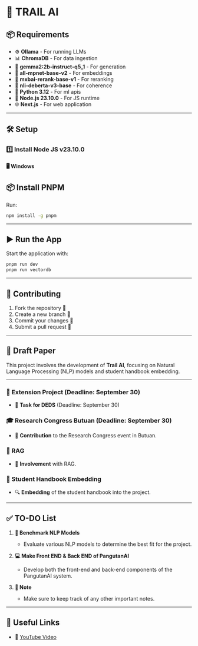 # 🤖 TRAIL AI

## 📦 Requirements

-  ⚙️ **Ollama** - For running LLMs
-  📊 **ChromaDB** - For data ingestion
-  🔮 **gemma2:2b-instruct-q5_1** - For generation
-  🧠 **all-mpnet-base-v2** - For embeddings
-  🔰 **mxbai-rerank-base-v1** - For reranking
-  💬 **nli-deberta-v3-base** - For coherence
-  🐍 **Python 3.12** - For ml apis
-  🦕 **Node.js 23.10.0** - For JS runtime
-  🌐 **Next.js** - For web application

---

## 🛠️ Setup

### 1️⃣ Install **Node JS v23.10.0**

#### 🖥️ Windows

## 📦 Install PNPM

Run:

```sh
npm install -g pnpm
```

---

## ▶️ Run the App

Start the application with:

```sh
pnpm run dev
pnpm run vectordb
```

---

## 🤝 Contributing

1. Fork the repository 🍴
2. Create a new branch 🌱
3. Commit your changes 📌
4. Submit a pull request 🔄

---

## 📄 Draft Paper

This project involves the development of **Trail AI**, focusing on Natural Language Processing (NLP) models and student handbook embedding.

---

### 📅 Extension Project (Deadline: September 30)

-  🔧 **Task for DEDS** (Deadline: September 30)

### 🎓 Research Congress Butuan (Deadline: September 30)

-  📢 **Contribution** to the Research Congress event in Butuan.

### 🔗 RAG

-  🤝 **Involvement** with RAG.

### 📘 Student Handbook Embedding

-  🔍 **Embedding** of the student handbook into the project.

---

## ✅ TO-DO List

1. **🚀 Benchmark NLP Models**

   -  Evaluate various NLP models to determine the best fit for the project.

2. **💻 Make Front END & Back END of PangutanAI**

   -  Develop both the front-end and back-end components of the PangutanAI system.

3. **📝 Note**
   -  Make sure to keep track of any other important notes.

---

## 🔗 Useful Links

-  🎥 [YouTube Video](https://youtu.be/klTvEwg3oJ4)
